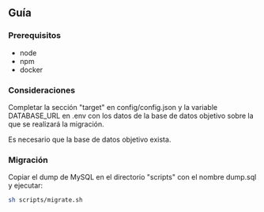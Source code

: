 ## Guía

### Prerequisitos
+ node
+ npm
+ docker

### Consideraciones
Completar la sección "target" en config/config.json y la variable DATABASE_URL en .env con los datos de la base de datos objetivo sobre la que se realizará la migración.

Es necesario que la base de datos objetivo exista.

### Migración
Copiar el dump de MySQL en el directorio "scripts" con el nombre dump.sql y ejecutar:

```bash
sh scripts/migrate.sh
```